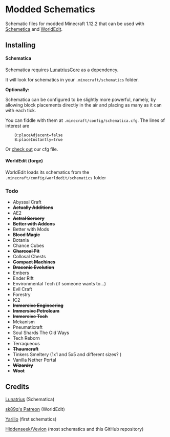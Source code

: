 # Modded Schematics

Schematic files for modded Minecraft 1.12.2 that can be used with
[Schemetica](https://minecraft.curseforge.com/projects/schematica) and
[WorldEdit](https://minecraft.curseforge.com/projects/worldedit).

## Installing

#### Schematica

Schematica requires [LunatriusCore](https://minecraft.curseforge.com/projects/lunatriuscore) as a dependency.

It will look for schematics in your `.minecraft/schematics` folder.

**Optionally:**

Schematica can be configured to be slightly more powerful, namely, by allowing block placements directly in the air and placing as many as it can with each tick.

You can fiddle with them at `.minecraft/config/schematica.cfg`. The lines of interest are

```
	B:placeAdjacent=false
	B:placeInstantly=true
```

Or [check out](https://github.com/eddoww/modded-schematics/releases/download/v1.2/schematica.cfg) our cfg file.


#### WorldEdit (forge)

WorldEdit loads its schematics from the `.minecraft/config/worldedit/schematics` folder

### Todo

* Abyssal Craft
* **~~Actually Additions~~**
* AE2
* **~~Astral Sorcery~~**
* **~~Better with Addons~~**
* Better with Mods
* **~~Blood Magic~~**
* Botania
* Chance Cubes
* **~~Charcoal Pit~~**
* Collosal Chests
* **~~Compact Machines~~**
* **~~Draconic Evolution~~**
* Embers
* Ender Rift
* Environmental Tech (if someone wants to...)
* Evil Craft
* Forestry
* IC2
* **~~Immersive Engineering~~**
* **~~Immersive Petroleum~~**
* **~~Immersive Tech~~**
* Mekanism
* Pneumaticraft
* Soul Shards The Old Ways
* Tech Reborn
* Terraqueous
* **~~Thaumcraft~~**
* Tinkers Smeltery (1x1 and 5x5 and different sizes? )
* Vanilla Nether Portal
* **~~Wizardry~~**
* **~~Woot~~**


## Credits

[Lunatrius](https://github.com/Lunatrius) (Schematica)

[sk89q's Patreon](https://www.patreon.com/sk89q) (WorldEdit)

[Yarillo](https://www.reddit.com/user/Yarillo) (first schematics)

[Hiddenseek/Vevion](https://ugcraft.com) (most schematics and this GitHub repository)
